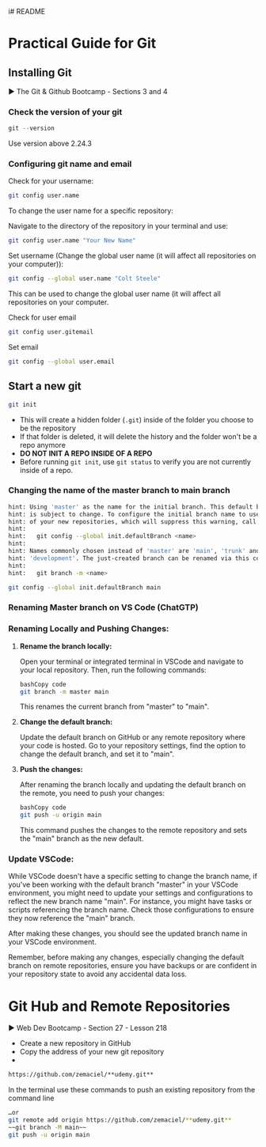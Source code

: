i# README

# Practical Guide for Git

## Installing Git

<aside>
▶️ The Git & Github Bootcamp - Sections 3 and 4

</aside>

### Check the version of your git

```python
git --version
```

Use version above 2.24.3

### Configuring git name and email

Check for your username:

```bash
git config user.name
```

To change the user name for a specific repository:

Navigate to the directory of the repository in your terminal and use:

```bash
git config user.name "Your New Name"
```

Set username (Change the global user name (it will affect all repositories on your computer)):

```bash
git config --global user.name "Colt Steele"
```

This can be used to change the global user name (it will affect all repositories on your computer.

Check for user email

```bash
git config user.gitemail
```

Set email

```bash
git config --global user.email
```

## Start a new git

```bash
git init
```

- This will create a hidden folder (`.git`) inside of the folder you choose to be the repository
- If that folder is deleted, it will delete the history and the folder won't be a repo anymore
- **DO NOT INIT A REPO INSIDE OF A REPO**
- Before running `git init`, use `git status` to verify you are not currently inside of a repo.

### Changing the name of the master branch to main branch

```bash
hint: Using 'master' as the name for the initial branch. This default branch name
hint: is subject to change. To configure the initial branch name to use in all
hint: of your new repositories, which will suppress this warning, call:
hint: 
hint: 	git config --global init.defaultBranch <name>
hint: 
hint: Names commonly chosen instead of 'master' are 'main', 'trunk' and
hint: 'development'. The just-created branch can be renamed via this command:
hint: 
hint: 	git branch -m <name>
```

```bash
git config --global init.defaultBranch main
```

### Renaming Master branch on VS Code (ChatGTP)

### **Renaming Locally and Pushing Changes:**

1. **Rename the branch locally:**
    
    Open your terminal or integrated terminal in VSCode and navigate to your local repository. Then, run the following commands:
    
    ```bash
    bashCopy code
    git branch -m master main
    
    ```
    
    This renames the current branch from "master" to "main".
    
2. **Change the default branch:**
    
    Update the default branch on GitHub or any remote repository where your code is hosted. Go to your repository settings, find the option to change the default branch, and set it to "main".
    
3. **Push the changes:**
    
    After renaming the branch locally and updating the default branch on the remote, you need to push your changes:
    
    ```bash
    bashCopy code
    git push -u origin main
    
    ```
    
    This command pushes the changes to the remote repository and sets the "main" branch as the new default.
    

### **Update VSCode:**

While VSCode doesn't have a specific setting to change the branch name, if you've been working with the default branch "master" in your VSCode environment, you might need to update your settings and configurations to reflect the new branch name "main". For instance, you might have tasks or scripts referencing the branch name. Check those configurations to ensure they now reference the "main" branch.

After making these changes, you should see the updated branch name in your VSCode environment.

Remember, before making any changes, especially changing the default branch on remote repositories, ensure you have backups or are confident in your repository state to avoid any accidental data loss.

# Git Hub and Remote Repositories

<aside>
▶️ Web Dev Bootcamp - Section 27 - Lesson 218

</aside>

- Create a new repository in GitHub
- Copy the address of your new git repository
- 

```bash
https://github.com/zemaciel/**udemy.git**
```

In the terminal use these commands to push an existing repository from the command line

```bash
…or 
git remote add origin https://github.com/zemaciel/**udemy.git**
~~git branch -M main~~
git push -u origin main
```